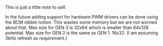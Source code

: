 This is just a little note to self.

In the future adding support for hardware PWM drivers can be done using the BCM nibble notion. This wastes some memory but we are not worried about that. Max size for GEN 3 is 32x64 which is smaller than 64x128 potential. Max size for GEN 2 is the same as GEN 1: 16x32. (I am assuming 3kHz refresh as requirement.)